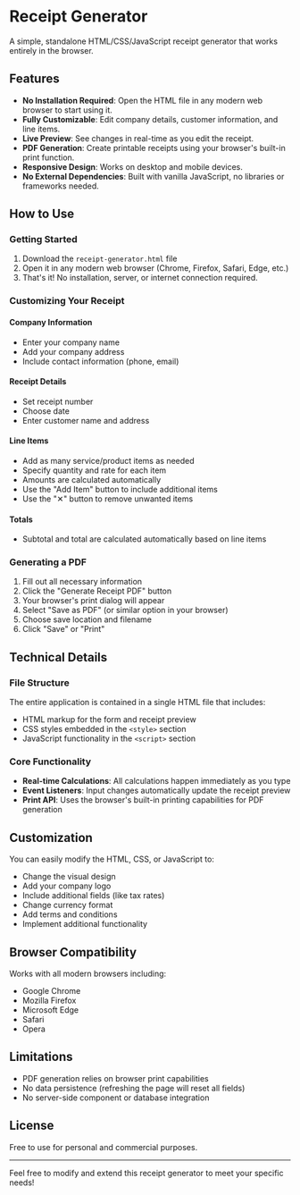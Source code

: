 # Receipt Generator

A simple, standalone HTML/CSS/JavaScript receipt generator that works entirely in the browser.

## Features

- **No Installation Required**: Open the HTML file in any modern web browser to start using it.
- **Fully Customizable**: Edit company details, customer information, and line items.
- **Live Preview**: See changes in real-time as you edit the receipt.
- **PDF Generation**: Create printable receipts using your browser's built-in print function.
- **Responsive Design**: Works on desktop and mobile devices.
- **No External Dependencies**: Built with vanilla JavaScript, no libraries or frameworks needed.

## How to Use

### Getting Started

1. Download the `receipt-generator.html` file
2. Open it in any modern web browser (Chrome, Firefox, Safari, Edge, etc.)
3. That's it! No installation, server, or internet connection required.

### Customizing Your Receipt

#### Company Information
- Enter your company name
- Add your company address
- Include contact information (phone, email)

#### Receipt Details
- Set receipt number
- Choose date
- Enter customer name and address

#### Line Items
- Add as many service/product items as needed
- Specify quantity and rate for each item
- Amounts are calculated automatically
- Use the "Add Item" button to include additional items
- Use the "✕" button to remove unwanted items

#### Totals
- Subtotal and total are calculated automatically based on line items

### Generating a PDF

1. Fill out all necessary information
2. Click the "Generate Receipt PDF" button
3. Your browser's print dialog will appear
4. Select "Save as PDF" (or similar option in your browser)
5. Choose save location and filename
6. Click "Save" or "Print"

## Technical Details

### File Structure

The entire application is contained in a single HTML file that includes:
- HTML markup for the form and receipt preview
- CSS styles embedded in the `<style>` section
- JavaScript functionality in the `<script>` section

### Core Functionality

- **Real-time Calculations**: All calculations happen immediately as you type
- **Event Listeners**: Input changes automatically update the receipt preview
- **Print API**: Uses the browser's built-in printing capabilities for PDF generation

## Customization

You can easily modify the HTML, CSS, or JavaScript to:
- Change the visual design
- Add your company logo
- Include additional fields (like tax rates)
- Change currency format
- Add terms and conditions
- Implement additional functionality

## Browser Compatibility

Works with all modern browsers including:
- Google Chrome
- Mozilla Firefox
- Microsoft Edge
- Safari
- Opera

## Limitations

- PDF generation relies on browser print capabilities
- No data persistence (refreshing the page will reset all fields)
- No server-side component or database integration

## License

Free to use for personal and commercial purposes.

---

Feel free to modify and extend this receipt generator to meet your specific needs!
